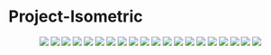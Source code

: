 # Project-Isometric

<p align="center" width="100%">
    <img src="ReadmeResources/Blocks.gif"> 
    <img src="ReadmeResources/Blocks0408.gif">
    <img src="ReadmeResources/Blocks0410.gif">
    <img src="ReadmeResources/Blocks0411_.gif">
    <img src="ReadmeResources/Blocks0411__.gif">
    <img src="ReadmeResources/Blocks0411___.gif">
    <img src="ReadmeResources/Blocks0424.gif">
    <img src="ReadmeResources/Blocks0424_.gif">
    <img src="ReadmeResources/Blocks0427_.gif">
    <img src="ReadmeResources/Blocks0430.gif">
    <img src="ReadmeResources/Blocks0502.gif">
    <img src="ReadmeResources/Blocks0507_.gif">
    <img src="ReadmeResources/Blocks0507__.gif">
    <img src="ReadmeResources/Blocks0507___.gif">
    <img src="ReadmeResources/Blocks0508.gif">
    <img src="ReadmeResources/Blocks0508___.gif">
    <img src="ReadmeResources/Blocks0512.gif">
    <img src="ReadmeResources/Blocks0517.gif">
    <img src="ReadmeResources/Blocks0525.gif">
    <img src="ReadmeResources/Blocks1127.gif">
</p>
